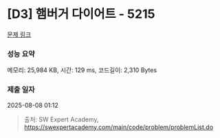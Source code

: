 # [D3] 햄버거 다이어트 - 5215 

[문제 링크](https://swexpertacademy.com/main/code/problem/problemDetail.do?contestProbId=AWT-lPB6dHUDFAVT) 

### 성능 요약

메모리: 25,984 KB, 시간: 129 ms, 코드길이: 2,310 Bytes

### 제출 일자

2025-08-08 01:12



> 출처: SW Expert Academy, https://swexpertacademy.com/main/code/problem/problemList.do